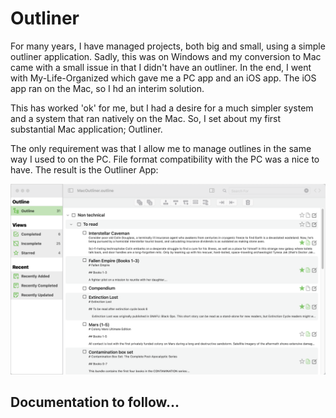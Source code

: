 # Outliner

For many years, I have managed projects, both big and small, using a simple
outliner application. Sadly, this was on Windows and my conversion to Mac came with 
a small issue in that I didn't have an outliner. In the end, I went with My-Life-Organized which
gave me a PC app and an iOS app. The iOS app ran on the Mac, so I hd an interim solution.

This has worked 'ok' for me, but I had a desire for a much simpler system and a system that ran
natively on the Mac. So, I set about my first substantial Mac application; Outliner. 

The only requirement was that I allow me to manage outlines in the same way I used to on 
the PC. File format compatibility with the PC was a nice to have. The result is the Outliner App:

![The Main Window](Images/ScreenShots/mainWindow.png)

## Documentation to follow...
